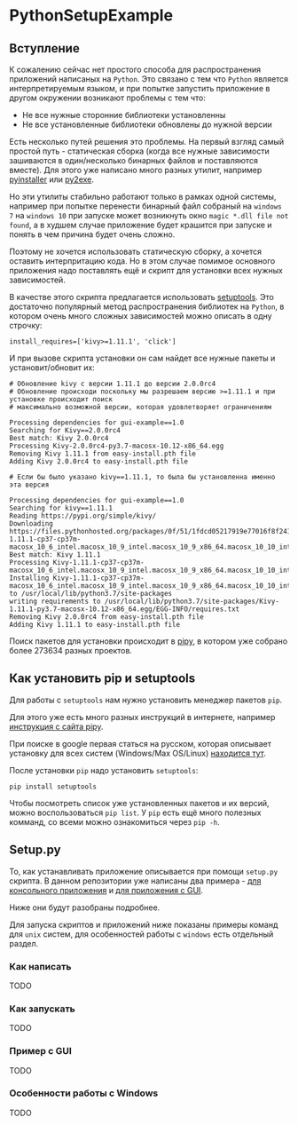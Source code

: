 # PythonSetupExample

## Вступление

К сожалению сейчас нет простого способа для распространения приложений написаных на `Python`.
Это связано с тем что `Python` является интерпретируемым языком, и при попытке запустить приложение в другом окружении возникают проблемы с тем что:

* Не все нужные сторонние библиотеки установленны
* Не все установленные библиотеки обновлены до нужной версии

Есть несколько путей решения это проблемы. На первый взгляд самый простой путь - статическая сборка (когда все нужные зависимости зашиваются в один/несколько бинарных файлов и поставляются вместе).
Для этого уже написано много разных утилит, например [pyinstaller](https://www.pyinstaller.org) или [py2exe](https://www.py2exe.org).

Но эти утилиты стабильно работают только в рамках одной системы, например при попытке перенести бинарный файл собраный на `windows 7` на `windows 10` при запуске может возникнуть окно `magic *.dll file not found`,
а в худшем случае приложение будет крашится при запуске и понять в чем причина будет очень сложно.

Поэтому не хочется использовать статическую сборку, а хочется оставить интерпритацию кода.
Но в этом случае помимое основного приложения надо поставлять ещё и скрипт для установки всех нужных зависимостей.

В качестве этого скрипта предлагается использовать [setuptools](https://setuptools.readthedocs.io/en/latest).
Это достаточно популярный метод распространения библиотек на `Python`, в котором очень много сложных зависимостей можно описать в одну строчку:

```
install_requires=['kivy>=1.11.1', 'click']
```

И при вызове скрипта установки он сам найдет все нужные пакеты и установит/обновит их:

```
# Обновление kivy с версии 1.11.1 до версии 2.0.0rc4
# Обновление происходи поскольку мы разрешаем версию >=1.11.1 и при установке происходит поиск
# максимально возможной версии, которая удовлетворяет ограничениям

Processing dependencies for gui-example==1.0
Searching for Kivy==2.0.0rc4
Best match: Kivy 2.0.0rc4
Processing Kivy-2.0.0rc4-py3.7-macosx-10.12-x86_64.egg
Removing Kivy 1.11.1 from easy-install.pth file
Adding Kivy 2.0.0rc4 to easy-install.pth file

# Если бы было указано kivy==1.11.1, то была бы установленна именно эта версия

Processing dependencies for gui-example==1.0
Searching for kivy==1.11.1
Reading https://pypi.org/simple/kivy/
Downloading https://files.pythonhosted.org/packages/0f/51/1fdcd05217919e77016f8f241d19a87d1d15cf1c074d78a6f3c5ca44198b/Kivy-1.11.1-cp37-cp37m-macosx_10_6_intel.macosx_10_9_intel.macosx_10_9_x86_64.macosx_10_10_intel.macosx_10_10_x86_64.whl#sha256=8819a27a09871af451760cb69486ced52e830c8a0a37480f22ef5e692f12c05b
Best match: Kivy 1.11.1
Processing Kivy-1.11.1-cp37-cp37m-macosx_10_6_intel.macosx_10_9_intel.macosx_10_9_x86_64.macosx_10_10_intel.macosx_10_10_x86_64.whl
Installing Kivy-1.11.1-cp37-cp37m-macosx_10_6_intel.macosx_10_9_intel.macosx_10_9_x86_64.macosx_10_10_intel.macosx_10_10_x86_64.whl to /usr/local/lib/python3.7/site-packages
writing requirements to /usr/local/lib/python3.7/site-packages/Kivy-1.11.1-py3.7-macosx-10.12-x86_64.egg/EGG-INFO/requires.txt
Removing Kivy 2.0.0rc4 from easy-install.pth file
Adding Kivy 1.11.1 to easy-install.pth file
```

Поиск пакетов для установки происходит в [pipy](https://pypi.org), в котором уже собрано более 273634 разных проектов.

## Как установить pip и setuptools

Для работы с `setuptools` нам нужно установить менеджер пакетов `pip`.

Для этого уже есть много разных инструкций в интернете, например [инструкция с сайта pipy](https://pip.pypa.io/en/stable/installing).

При поиске в google первая статься на русском, которая описывает установку для всех систем (Windows/Max OS/Linux) [находится тут](https://pythonru.com/baza-znanij/ustanovka-pip-dlja-python-i-bazovye-komandy).

После установки `pip` надо установить `setuptools`:

```
pip install setuptools
```

Чтобы посмотреть список уже установленных пакетов и их версий, можно воспользоваться `pip list`.
У `pip` есть ещё много полезных комманд, со всеми можно ознакомиться через `pip -h`.

## Setup.py

То, как устанавливать приложение описывается при помощи `setup.py` скрипта.
В данном репозитории уже написаны два примера - [для консольного приложения](https://github.com/chegoryu/PythonSetupExample/blob/master/console_example/setup.py) и [для приложения с GUI](https://github.com/chegoryu/PythonSetupExample/blob/master/gui_example/setup.py).

Ниже они будут разобраны подробнее.

Для запуска скриптов и приложений ниже показаны примеры команд для `unix` систем, для особенностей работы с `windows` есть отдельный раздел.

### Как написать

TODO

### Как запускать

TODO

### Пример с GUI

TODO

### Особенности работы с Windows

TODO

